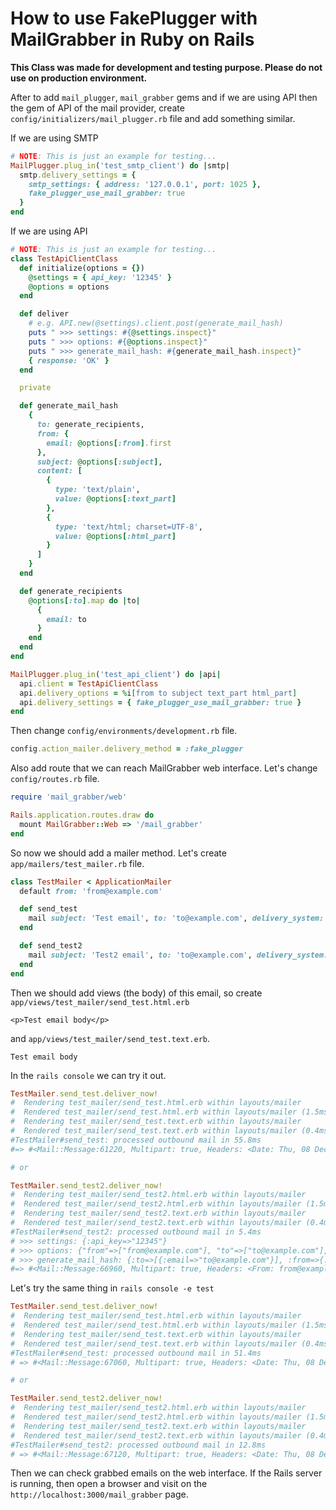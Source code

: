 # How to use FakePlugger with MailGrabber in Ruby on Rails

**This Class was made for development and testing purpose. Please do not use on production environment.**

After to add `mail_plugger`, `mail_grabber` gems and if we are using API then the gem of API of the mail provider, create `config/initializers/mail_plugger.rb` file and add something similar.


If we are using SMTP

```ruby
# NOTE: This is just an example for testing...
MailPlugger.plug_in('test_smtp_client') do |smtp|
  smtp.delivery_settings = {
    smtp_settings: { address: '127.0.0.1', port: 1025 },
    fake_plugger_use_mail_grabber: true
  }
end
```

If we are using API


```ruby
# NOTE: This is just an example for testing...
class TestApiClientClass
  def initialize(options = {})
    @settings = { api_key: '12345' }
    @options = options
  end

  def deliver
    # e.g. API.new(@settings).client.post(generate_mail_hash)
    puts " >>> settings: #{@settings.inspect}"
    puts " >>> options: #{@options.inspect}"
    puts " >>> generate_mail_hash: #{generate_mail_hash.inspect}"
    { response: 'OK' }
  end

  private

  def generate_mail_hash
    {
      to: generate_recipients,
      from: {
        email: @options[:from].first
      },
      subject: @options[:subject],
      content: [
        {
          type: 'text/plain',
          value: @options[:text_part]
        },
        {
          type: 'text/html; charset=UTF-8',
          value: @options[:html_part]
        }
      ]
    }
  end

  def generate_recipients
    @options[:to].map do |to|
      {
        email: to
      }
    end
  end
end

MailPlugger.plug_in('test_api_client') do |api|
  api.client = TestApiClientClass
  api.delivery_options = %i[from to subject text_part html_part]
  api.delivery_settings = { fake_plugger_use_mail_grabber: true }
end
```

Then change `config/environments/development.rb` file.

```ruby
config.action_mailer.delivery_method = :fake_plugger
```

Also add route that we can reach MailGrabber web interface. Let's change `config/routes.rb` file.

```ruby
require 'mail_grabber/web'

Rails.application.routes.draw do
  mount MailGrabber::Web => '/mail_grabber'
end
```

So now we should add a mailer method. Let's create `app/mailers/test_mailer.rb` file.

```ruby
class TestMailer < ApplicationMailer
  default from: 'from@example.com'

  def send_test
    mail subject: 'Test email', to: 'to@example.com', delivery_system: 'test_smtp_client'
  end

  def send_test2
    mail subject: 'Test2 email', to: 'to@example.com', delivery_system: 'test_api_client'
  end
end
```

Then we should add views (the body) of this email, so create `app/views/test_mailer/send_test.html.erb`

```erb
<p>Test email body</p>
```

and `app/views/test_mailer/send_test.text.erb`.

```erb
Test email body
```

In the `rails console` we can try it out.

```ruby
TestMailer.send_test.deliver_now!
#  Rendering test_mailer/send_test.html.erb within layouts/mailer
#  Rendered test_mailer/send_test.html.erb within layouts/mailer (1.5ms)
#  Rendering test_mailer/send_test.text.erb within layouts/mailer
#  Rendered test_mailer/send_test.text.erb within layouts/mailer (0.4ms)
#TestMailer#send_test: processed outbound mail in 55.8ms
#=> #<Mail::Message:61220, Multipart: true, Headers: <Date: Thu, 08 Dec 2022 18:39:02 +0100>, <From: from@example.com>, <To: to@example.com>, <Message-ID: <60752804857d7_c43aec18576b4@server.local.mail>>, <Subject: Test email>, <Mime-Version: 1.0>, <Content-Type: multipart/alternative; boundary="--==_mimepart_6075280484140_c43aec1857593"; charset=UTF-8>, <Content-Transfer-Encoding: 7bit>, <delivery-system: test_smtp_client>>

# or

TestMailer.send_test2.deliver_now!
#  Rendering test_mailer/send_test2.html.erb within layouts/mailer
#  Rendered test_mailer/send_test2.html.erb within layouts/mailer (1.5ms)
#  Rendering test_mailer/send_test2.text.erb within layouts/mailer
#  Rendered test_mailer/send_test2.text.erb within layouts/mailer (0.4ms)
#TestMailer#send_test2: processed outbound mail in 5.4ms
# >>> settings: {:api_key=>"12345"}
# >>> options: {"from"=>["from@example.com"], "to"=>["to@example.com"], "subject"=>"Test2 email", "text_part"=>"Test email body\n\n", "html_part"=>"<!DOCTYPE html>\n<html>\n  <head>\n    <meta http-equiv=\"Content-Type\" content=\"text/html; charset=utf-8\" />\n    <style>\n      /* Email styles need to be inline */\n    </style>\n  </head>\n\n  <body>\n    <p>Test email body</p>\n\n  </body>\n</html>\n"}
# >>> generate_mail_hash: {:to=>[{:email=>"to@example.com"}], :from=>{:email=>"from@example.com"}, :subject=>"Test2 email", :content=>[{:type=>"text/plain", :value=>"Test email body\n\n"}, {:type=>"text/html; charset=UTF-8", :value=>"<!DOCTYPE html>\n<html>\n  <head>\n    <meta http-equiv=\"Content-Type\" content=\"text/html; charset=utf-8\" />\n    <style>\n      /* Email styles need to be inline */\n    </style>\n  </head>\n\n  <body>\n    <p>Test email body</p>\n\n  </body>\n</html>\n"}]}
#=> #<Mail::Message:66960, Multipart: true, Headers: <From: from@example.com>, <To: to@example.com>, <Subject: Test2 email>, <Mime-Version: 1.0>, <Content-Type: multipart/alternative; charset=UTF-8; boundary="--==_mimepart_63921f8514491_92391b1c0a1">, <delivery-system: test_api_client>>
```

Let's try the same thing in `rails console -e test`

```ruby
TestMailer.send_test.deliver_now!
#  Rendering test_mailer/send_test.html.erb within layouts/mailer
#  Rendered test_mailer/send_test.html.erb within layouts/mailer (1.5ms)
#  Rendering test_mailer/send_test.text.erb within layouts/mailer
#  Rendered test_mailer/send_test.text.erb within layouts/mailer (0.4ms)
#TestMailer#send_test: processed outbound mail in 51.4ms
# => #<Mail::Message:67060, Multipart: true, Headers: <Date: Thu, 08 Dec 2022 18:39:07 +0100>, <From: from@example.com>, <To: to@example.com>, <Message-ID: <6392213b3771f_94a11b1c531d4@server.local.mail>>, <Subject: Test email>, <Mime-Version: 1.0>, <Content-Type: multipart/alternative; charset=UTF-8; boundary="--==_mimepart_6392213b2e0a9_94a11b1c530cb">, <Content-Transfer-Encoding: 7bit>, <delivery-system: test_smtp_client>>

# or

TestMailer.send_test2.deliver_now!
#  Rendering test_mailer/send_test2.html.erb within layouts/mailer
#  Rendered test_mailer/send_test2.html.erb within layouts/mailer (1.5ms)
#  Rendering test_mailer/send_test2.text.erb within layouts/mailer
#  Rendered test_mailer/send_test2.text.erb within layouts/mailer (0.4ms)
#TestMailer#send_test2: processed outbound mail in 12.8ms
# => #<Mail::Message:67120, Multipart: true, Headers: <Date: Thu, 08 Dec 2022 18:39:16 +0100>, <From: from@example.com>, <To: to@example.com>, <Message-ID: <639221447acc4_94a11b1c5358@server.local.mail>>, <Subject: Test2 email>, <Mime-Version: 1.0>, <Content-Type: multipart/alternative; charset=UTF-8; boundary="--==_mimepart_639221447968d_94a11b1c5343">, <Content-Transfer-Encoding: 7bit>, <delivery-system: test_api_client>>
```

Then we can check grabbed emails on the web interface. If the Rails server is running, then open a browser and visit on the `http://localhost:3000/mail_grabber` page.

